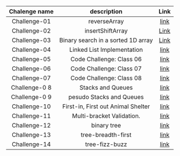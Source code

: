 

|     Chalenge name 	      |           description 	            |                                                     Link 	                                                     |   	
|:------------------------:|:----------------------------------:|:--------------------------------------------------------------------------------------------------------------:|	
| Challenge-01           	 |            reverseArray            |      [ link](https://github.com/Mohd-saqr/data-structures-and-algorithms/tree/main/Java/Challenge-01)   	      |   		
|  Challenge-02        	   |      insertShiftArray      	       | [Link](https://github.com/Mohd-saqr/data-structures-and-algorithms/blob/main/Java/Challenge-02/Reademe.md)   	 |   	
|   Challenge-03      	    | Binary search in a sorted 1D array |        	[Link](https://github.com/Mohd-saqr/data-structures-and-algorithms/blob/main/Java/Challenge-03)        
| Challenge-04           	 |     Linked List Implementation     |        [ link](https://github.com/Mohd-saqr/data-structures-and-algorithms/tree/main/Java/Challenge-04)        | 
| Challenge-05           	 |      Code Challenge: Class 06      |        [ link](https://github.com/Mohd-saqr/data-structures-and-algorithms/tree/main/Java/Challenge-05)        | 
| Challenge-06           	 |      Code Challenge: Class 07      |        [ link](https://github.com/Mohd-saqr/data-structures-and-algorithms/tree/main/Java/Challenge-06)        | 
| Challenge-07           	 |      Code Challenge: Class 08      |        [ link](https://github.com/Mohd-saqr/data-structures-and-algorithms/tree/main/Java/Challenge-07)        | 
| Challenge-0 8          	 |         Stacks and Queues          |        [ link](https://github.com/Mohd-saqr/data-structures-and-algorithms/tree/main/Java/Challenge-08)        |
| Challenge-0 9          	 |      pesudo Stacks and Queues      |        [ link](https://github.com/Mohd-saqr/data-structures-and-algorithms/tree/main/Java/Challenge-09)        |
| Challenge-10          	  | First-in, First out Animal Shelter |       [ link](https://github.com/Mohd-saqr/data-structures-and-algorithms/tree/main/Java/Challenge-010)        |
|  Challenge-11        	   |     Multi-bracket Validation.      |        [ link](https://github.com/Mohd-saqr/data-structures-and-algorithms/tree/main/Java/Challenge-11)        |
|  Challenge-12        	   |            binary tree             |        [ link](https://github.com/Mohd-saqr/data-structures-and-algorithms/tree/main/Java/Challenge-12)        |
|  Challenge-13        	   |            tree-breadth-first             |        [ link](https://github.com/Mohd-saqr/data-structures-and-algorithms/tree/main/Java/Challenge-12)        |
|  Challenge-14        	   |          tree-fizz-buzz       |        [ link](https://github.com/Mohd-saqr/data-structures-and-algorithms/tree/main/Java/Challenge-12)        |